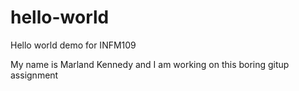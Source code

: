 # hello-world
Hello world demo for INFM109
<p>My name is Marland Kennedy and I am working on this boring gitup assignment</p>
